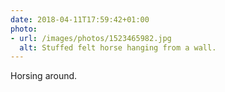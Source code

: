 ```yaml
---
date: 2018-04-11T17:59:42+01:00
photo:
- url: /images/photos/1523465982.jpg
  alt: Stuffed felt horse hanging from a wall.
---
```

Horsing around.
